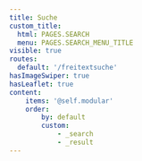 ```yaml
---
title: Suche
custom_title:
  html: PAGES.SEARCH
  menu: PAGES.SEARCH_MENU_TITLE
visible: true
routes:
  default: '/freitextsuche'
hasImageSwiper: true
hasLeaflet: true
content:
    items: '@self.modular'
    order:
        by: default
        custom:
            - _search
            - _result
---
```

